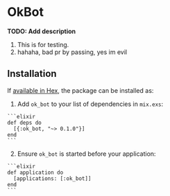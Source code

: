 # OkBot

**TODO: Add description** 
  1. This is for testing.
  2. hahaha, bad pr by passing, yes im evil
  
## Installation

If [available in Hex](https://hex.pm/docs/publish), the package can be installed as:

  1. Add `ok_bot` to your list of dependencies in `mix.exs`:

    ```elixir
    def deps do
      [{:ok_bot, "~> 0.1.0"}]
    end
    ```

  2. Ensure `ok_bot` is started before your application:

    ```elixir
    def application do
      [applications: [:ok_bot]]
    end
    ```

